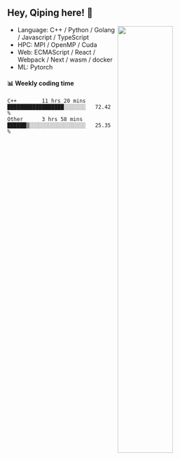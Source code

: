 

## Hey, Qiping here! :wave:

[<img align="right" width="50%" src="https://github-readme-stats.vercel.app/api?username=ppppqp&theme=dark&show_icons=true">](https://metrics.lecoq.io/ppppqp?template=classic)



-   Language: C++ / Python / Golang / Javascript / TypeScript
-   HPC: MPI / OpenMP / Cuda
-   Web: ECMAScript / React / Webpack / Next / wasm / docker
-   ML: Pytorch



#### :bar_chart: Weekly coding time

<!--START_SECTION:waka-->

```text
C++        11 hrs 20 mins  ██████████████████░░░░░░░   72.42 %
Other      3 hrs 58 mins   ██████▒░░░░░░░░░░░░░░░░░░   25.35 %
```

<!--END_SECTION:waka-->
